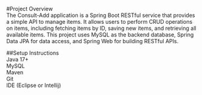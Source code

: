 #Project Overview\
The Consult-Add application is a Spring Boot RESTful service that provides a simple API to manage items. It allows users to perform CRUD operations on items, including fetching items by ID, saving new items, and retrieving all available items. This project uses MySQL as the backend database, Spring Data JPA for data access, and Spring Web for building RESTful APIs.

##Setup Instructions\
Java 17+ \
MySQL \
Maven \
Git \
IDE (Eclipse or Intellij) 






